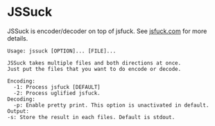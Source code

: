 JSSuck
=======

JSSuck is encoder/decoder on top of jsfuck.
See [jsfuck.com][1] for more details.

```
Usage: jssuck [OPTION]... [FILE]...

JSSuck takes multiple files and both directions at once.
Just put the files that you want to do encode or decode.

Encoding:
  -1: Process jsfuck [DEFAULT]
  -2: Process uglified jsfuck.
Decoding:
  -p: Enable pretty print. This option is unactivated in default.
Output:
-s: Store the result in each files. Default is stdout.
```

[1]: http://www.jsfuck.com
